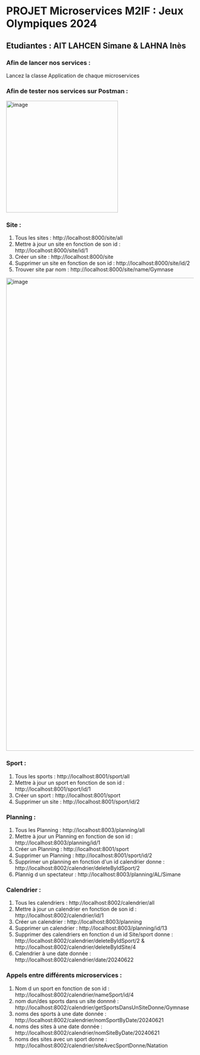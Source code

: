 # PROJET Microservices M2IF : Jeux Olympiques 2024
## Etudiantes : AIT LAHCEN Simane & LAHNA Inès

### Afin de lancer nos services :

Lancez la classe Application de chaque microservices

### Afin de tester nos services sur Postman : 

<img width="300" alt="image" src="https://github.com/SimaneAL/Microservices_projet_AITLAHCEN_LAHNA/assets/64166374/f7b627ea-8314-49da-8e09-6c4a1438ccbe"> 

### Site : 

1. Tous les sites : http://localhost:8000/site/all
2. Mettre à jour un site en fonction de son id : http://localhost:8000/site/id/1
3. Créer un site : http://localhost:8000/site
4. Supprimer un site en fonction de son id : http://localhost:8000/site/id/2
5. Trouver site par nom : http://localhost:8000/site/name/Gymnase
<img width="1269" alt="image" src="https://github.com/SimaneAL/Microservices_projet_AITLAHCEN_LAHNA/assets/64166374/f64a71b1-34bc-4ba8-a22c-ee85f41d5e6a">


### Sport :
1. Tous les sports : http://localhost:8001/sport/all
2. Mettre à jour un sport en fonction de son id : http://localhost:8001/sport/id/1
3. Créer un sport : http://localhost:8001/sport
4. Supprimer un site : http://localhost:8001/sport/id/2


### Planning :
1. Tous les Planning : http://localhost:8003/planning/all
2. Mettre à jour un Planning en fonction de son id : http://localhost:8003/planning/id/1
3. Créer un Planning : http://localhost:8001/sport
4. Supprimer un Planning : http://localhost:8001/sport/id/2
5. Supprimer un planning en fonction d'un id calendrier donne : http://localhost:8002/calendrier/deleteByIdSport/2
5. Plannig d un spectateur : http://localhost:8003/planning/AL/Simane


### Calendrier :
1. Tous les calendriers : http://localhost:8002/calendrier/all
2. Mettre à jour un calendrier en fonction de son id : http://localhost:8002/calendrier/id/1
3. Créer un calendrier : http://localhost:8003/planning
4. Supprimer un calendrier : http://localhost:8003/planning/id/13
5. Supprimer des calendriers en fonction d un id Site/sport donne : http://localhost:8002/calendrier/deleteByIdSport/2 & http://localhost:8002/calendrier/deleteByIdSite/4
6. Calendrier à une date donnée : http://localhost:8002/calendrier/date/20240622

### Appels entre différents microservices :
1. Nom d un sport en fonction de son id : http://localhost:8002/calendrier/nameSport/id/4
2. nom dun/des sports dans un site donnné :  http://localhost:8002/calendrier/getSportsDansUnSiteDonne/Gymnase
3. noms des sports à une date donnée : http://localhost:8002/calendrier/nomSportByDate/20240621
4. noms des sites à une date donnée : http://localhost:8002/calendrier/nomSiteByDate/20240621
5. noms des sites avec un sport donne : http://localhost:8002/calendrier/siteAvecSportDonne/Natation